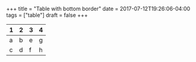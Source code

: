 +++
title = "Table with bottom border"
date = 2017-07-12T19:26:06-04:00
tags = ["table"]
draft = false
+++

| 1 | 2 | 3 | 4 |
|---|---|---|---|
| a | b | e | g |
| c | d | f | h |
